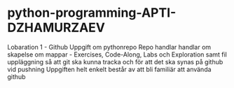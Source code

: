 # python-programming-APTI-DZHAMURZAEV
 
Lobaration 1 - Github
Uppgift om pythonrepo
Repo handlar handlar om skapelse om mappar -  Exercises, Code-Along, Labs och Exploration samt fil uppläggning så att git ska kunna tracka och för att det ska synas på github vid pushning
Uppgiften helt enkelt består av att bli familiär att använda github